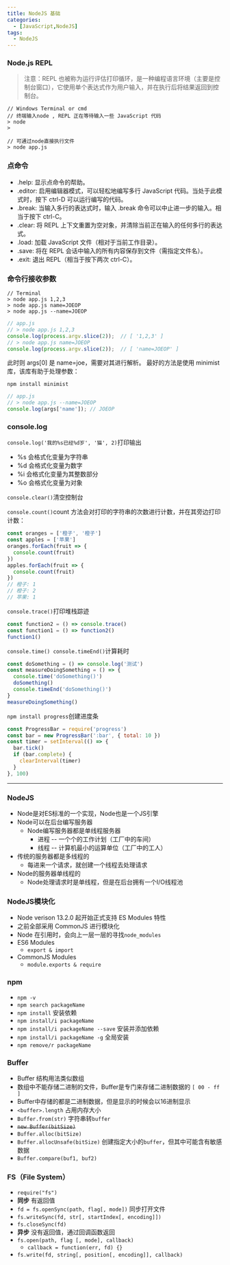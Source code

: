 ```yaml
---
title: NodeJS 基础
categories:
  - [JavaScript,NodeJS]
tags: 
  - NodeJS
---
```


### Node.js REPL

> 注意：REPL 也被称为运行评估打印循环，是一种编程语言环境（主要是控制台窗口），它使用单个表达式作为用户输入，并在执行后将结果返回到控制台。

```
// Windows Terminal or cmd
// 终端输入node , REPL 正在等待输入一些 JavaScript 代码
> node
>

// 可通过node直接执行文件
> node app.js 
```

### 点命令

- .help: 显示点命令的帮助。
- .editor: 启用编辑器模式，可以轻松地编写多行 JavaScript 代码。当处于此模式时，按下 ctrl-D 可以运行编写的代码。
- .break: 当输入多行的表达式时，输入 .break 命令可以中止进一步的输入。相当于按下 ctrl-C。
- .clear: 将 REPL 上下文重置为空对象，并清除当前正在输入的任何多行的表达式。
- .load: 加载 JavaScript 文件（相对于当前工作目录）。
- .save: 将在 REPL 会话中输入的所有内容保存到文件（需指定文件名）。
- .exit: 退出 REPL（相当于按下两次 ctrl-C）。

### 命令行接收参数

```
// Terminal
> node app.js 1,2,3
> node app.js name=JOEOP
> node app.js --name=JOEOP
```

```javascript
// app.js
// > node app.js 1,2,3
console.log(process.argv.slice(2));  // [ '1,2,3' ]
// > node app.js name=JOEOP
console.log(process.argv.slice(2));  // [ 'name=JOEOP' ]
```

此时则 args[0] 是 name=joe，需要对其进行解析。 最好的方法是使用 minimist 库，该库有助于处理参数：

`npm install minimist`

```javascript
// app.js
// > node app.js --name=JOEOP
console.log(args['name']); // JOEOP
```

### console.log

`console.log('我的%s已经%d岁', '猫', 2)`打印输出

- %s 会格式化变量为字符串
- %d 会格式化变量为数字
- %i 会格式化变量为其整数部分
- %o 会格式化变量为对象

`console.clear()`清空控制台

`console.count()`count 方法会对打印的字符串的次数进行计数，并在其旁边打印计数：

```javascript
const oranges = ['橙子', '橙子']
const apples = ['苹果']
oranges.forEach(fruit => {
  console.count(fruit)
})
apples.forEach(fruit => {
  console.count(fruit)
})
// 橙子: 1
// 橙子: 2
// 苹果: 1
```

`console.trace()`打印堆栈踪迹

```javascript
const function2 = () => console.trace()
const function1 = () => function2()
function1()
```

`console.time() console.timeEnd()`计算耗时

```javascript
const doSomething = () => console.log('测试')
const measureDoingSomething = () => {
  console.time('doSomething()')
  doSomething()
  console.timeEnd('doSomething()')
}
measureDoingSomething()
```

`npm install progress`创建进度条

```javascript
const ProgressBar = require('progress')
const bar = new ProgressBar(':bar', { total: 10 })
const timer = setInterval(() => {
  bar.tick()
  if (bar.complete) {
    clearInterval(timer)
  }
}, 100)
```

***

### NodeJS

- Node是对ES标准的一个实现，Node也是一个JS引擎
- Node可以在后台编写服务器
  - Node编写服务器都是单线程服务器
    - 进程 -- 一个个的工作计划（工厂中的车间）
    - 线程 -- 计算机最小的运算单位（工厂中的工人）
- 传统的服务器都是多线程的
  - 每进来一个请求，就创建一个线程去处理请求
- Node的服务器单线程的
  - Node处理请求时是单线程，但是在后台拥有一个I/O线程池

### NodeJS模块化

- Node verison 13.2.0 起开始正式支持 ES Modules 特性
- 之前全部采用 CommonJS 进行模块化
- Node 在引用时，会向上一层一层的寻找`node_modules`
- ES6 Modules
  - `export & import`
- CommonJS Modules
  - `module.exports & require`

### npm

- `npm -v`
- `npm search packageName`
- `npm install` 安装依赖
- `npm install/i packageName`
- `npm install/i packageName --save` 安装并添加依赖
- `npm install/i packageName -g` 全局安装
- `npm remove/r packageName`

### Buffer

- Buffer 结构用法类似数组
- 数组中不能存储二进制的文件，Buffer是专门来存储二进制数据的 `[ 00 - ff ]`
- Buffer中存储的都是二进制数据，但是显示的时候会以16进制显示
- `<buffer>.length` 占用内存大小
- `Buffer.from(str)` 字符串转`buffer`
- ~~`new Buffer(bitSize)`~~
- `Buffer.alloc(bitSize)`
- `Buffer.allocUnsafe(bitSize)` 创建指定大小的`buffer`，但其中可能含有敏感数据
- `Buffer.compare(buf1, buf2)`

### FS（File System）

- `require("fs")`
- **同步** 有返回值
- `fd = fs.openSync(path, flag[, mode])` 同步打开文件 
- `fs.writeSync(fd, str[, startIndex[, encoding]])`
- `fs.closeSync(fd)`
- **异步** 没有返回值，通过回调函数返回
- `fs.open(path, flag [, mode], callback)`
  - `callback = function(err, fd) {}` 
- `fs.write(fd, string[, position[, encoding]], callback)`